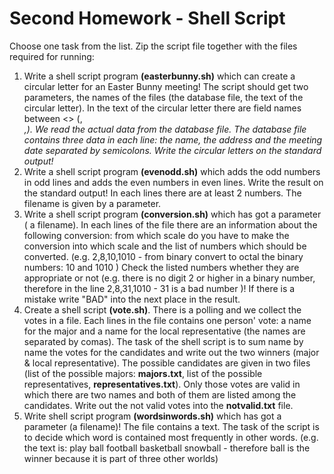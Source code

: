 # Second Homework - Shell Script
Choose one task from the list. Zip the script file together with the files required for running:
1. Write a shell script program __(easterbunny.sh)__ which can create a circular letter for an Easter Bunny meeting! The script should get two parameters, the names of the files (the database file, the text of the circular letter). In the text of the circular letter there are field names between <> (<name>,<address>,<date>). We read the actual data from the database file. The database file contains three data in each line: the name, the address and the meeting date separated by semicolons. Write the circular letters on the standard output!
2. Write a shell script program __(evenodd.sh)__ which adds the odd numbers in odd lines and adds the even numbers in even lines. Write the result on the standard output! In each lines there are at least 2 numbers. The filename is given by a parameter.
3. Write a shell script program __(conversion.sh)__ which has got a parameter ( a filename). In each lines of the file there are an information about the following conversion: from which scale do you have to make the conversion into which scale and the list of numbers which should be converted. (e.g. 2,8,10,1010 - from binary convert to octal the binary numbers: 10 and 1010 ) Check the listed numbers whether they are appropriate or not (e.g. there is no digit 2 or higher in a binary number, therefore in the line 2,8,31,1010 - 31 is a bad number )! If there is a mistake write "BAD" into the next place in the result.
4. Create a shell script __(vote.sh)__. There is a polling and we collect the votes in a file. Each lines in the file contains one person' vote: a name for the major and a name for the local representative (the names are separated by comas). The task of the shell script is to sum name by name the votes for the candidates and write out the two winners (major & local representative). The possible candidates are given in two files (list of the possible majors: __majors.txt__, list of the possible representatives, __representatives.txt__). Only those votes are valid in which there are two names and both of them are listed among the candidates. Write out the not valid votes into the __notvalid.txt__ file.
5. Write shell script program __(wordsinwords.sh)__ which has got a parameter (a filename)! The file contains a text. The task of the script is to decide which word is contained most frequently in other words. (e.g. the text is: play ball football basketball snowball - therefore ball is the winner because it is part of three other worlds)
